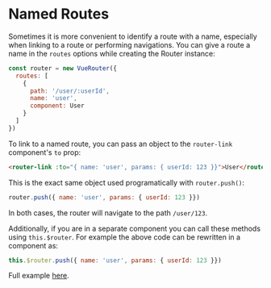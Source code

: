 # Named Routes

Sometimes it is more convenient to identify a route with a name, especially when linking to a route or performing navigations. You can give a route a name in the `routes` options while creating the Router instance:

``` js
const router = new VueRouter({
  routes: [
    {
      path: '/user/:userId',
      name: 'user',
      component: User
    }
  ]
})
```

To link to a named route, you can pass an object to the `router-link` component's `to` prop:

``` html
<router-link :to="{ name: 'user', params: { userId: 123 }}">User</router-link>
```

This is the exact same object used programatically with `router.push()`:

``` js
router.push({ name: 'user', params: { userId: 123 }})
```

In both cases, the router will navigate to the path `/user/123`.

Additionally, if you are in a separate component you can call these methods using `this.$router`. For example the above code can be rewritten in a component as:

``` js
this.$router.push({ name: 'user', params: { userId: 123 }})
```

Full example [here](https://github.com/vuejs/vue-router/blob/dev/examples/named-routes/app.js).
